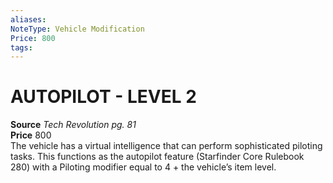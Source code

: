 ```yaml
---
aliases: 
NoteType: Vehicle Modification
Price: 800
tags: 
---
```

# AUTOPILOT - LEVEL 2
**Source** _Tech Revolution pg. 81_  
**Price** 800  
The vehicle has a virtual intelligence that can perform sophisticated piloting tasks. This functions as the autopilot feature (Starfinder Core Rulebook 280) with a Piloting modifier equal to 4 + the vehicle’s item level.